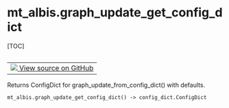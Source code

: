 # mt_albis.graph_update_get_config_dict

[TOC]

<!-- Insert buttons and diff -->

<table class="tfo-notebook-buttons tfo-api nocontent" align="left">
<td>
  <a target="_blank" href="https://github.com/tensorflow/gnn/tree/master/tensorflow_gnn/models/mt_albis/config_dict.py#L22-L44">
    <img src="https://www.tensorflow.org/images/GitHub-Mark-32px.png" />
    View source on GitHub
  </a>
</td>
</table>

Returns ConfigDict for graph_update_from_config_dict() with defaults.

<pre class="devsite-click-to-copy prettyprint lang-py tfo-signature-link">
<code>mt_albis.graph_update_get_config_dict() -> config_dict.ConfigDict
</code></pre>

<!-- Placeholder for "Used in" -->
